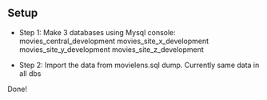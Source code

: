 ## Setup

* Step 1: Make 3 databases using Mysql console:
    movies_central_development
    movies_site_x_development
    movies_site_y_development
    movies_site_z_development
    
* Step 2: Import the data from movielens.sql dump. Currently same data in all dbs

Done!    